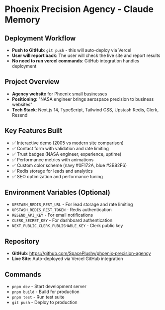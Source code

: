 # Phoenix Precision Agency - Claude Memory

## Deployment Workflow
- **Push to GitHub**: `git push` - this will auto-deploy via Vercel
- **User will report back**: The user will check the live site and report results
- **No need to run vercel commands**: GitHub integration handles deployment

## Project Overview
- **Agency website** for Phoenix small businesses
- **Positioning**: "NASA engineer brings aerospace precision to business websites"
- **Tech Stack**: Next.js 14, TypeScript, Tailwind CSS, Upstash Redis, Clerk, Resend

## Key Features Built
- ✅ Interactive demo (2005 vs modern site comparison)
- ✅ Contact form with validation and rate limiting
- ✅ Trust badges (NASA engineer, experience, uptime)
- ✅ Performance metrics with animations
- ✅ Custom color scheme (navy #0F172A, blue #3B82F6)
- ✅ Redis storage for leads and analytics
- ✅ SEO optimization and performance tuning

## Environment Variables (Optional)
- `UPSTASH_REDIS_REST_URL` - For lead storage and rate limiting
- `UPSTASH_REDIS_REST_TOKEN` - Redis authentication
- `RESEND_API_KEY` - For email notifications
- `CLERK_SECRET_KEY` - For dashboard authentication
- `NEXT_PUBLIC_CLERK_PUBLISHABLE_KEY` - Clerk public key

## Repository
- **GitHub**: https://github.com/SpacePlushy/phoenix-precision-agency
- **Live Site**: Auto-deployed via Vercel GitHub integration

## Commands
- `pnpm dev` - Start development server
- `pnpm build` - Build for production
- `pnpm test` - Run test suite
- `git push` - Deploy to production